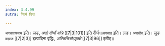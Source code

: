 ```yaml
---
index: 3.4.99
sutra: नित्यं ङितः

---
```

   `अपचावापचाम` इति। लङ, _अतो दीर्घो यञि_ [[7|3|101]]  इति दीर्घः॥`अपचात्` इति। लङ। `अपाक्षीत्` इति। लुङ `वदव्रज`  [[7|2|3]]  इत्यादिना वृद्धिः, _अस्तिसिचोऽपृक्ते_ [[7|3|96]]  इतीट्॥
